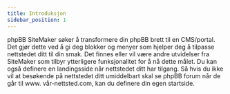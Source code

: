 ```yaml
---
title: Introduksjon
sidebar_position: 1
---
```


phpBB SiteMaker søker å transformere din phpBB brett til en CMS/portal. Det gjør dette ved å gi deg blokker og menyer som hjelper deg å tilpasse nettstedet ditt til din smak. Det finnes eller vil være andre utvidelser fra SiteMaker som tilbyr ytterligere funksjonalitet for å nå dette målet. Du kan også definere en landingsside når nettstedet ditt har tilgang. Så hvis du ikke vil at besøkende på nettstedet ditt umiddelbart skal se phpBB forum når de går til www. vår-nettsted.com, kan du definere din egen startside.
